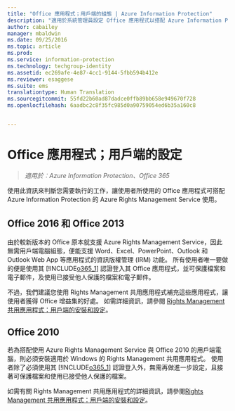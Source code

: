 ```yaml
---
title: "Office 應用程式；用戶端的組態 | Azure Information Protection"
description: "適用於系統管理員設定 Office 應用程式以搭配 Azure Information Protection 的 Azure Rights Management Service 使用的資訊和指示。"
author: cabailey
manager: mbaldwin
ms.date: 09/25/2016
ms.topic: article
ms.prod: 
ms.service: information-protection
ms.technology: techgroup-identity
ms.assetid: ec269afe-4e87-4cc1-9144-5fbb594b412e
ms.reviewer: esaggese
ms.suite: ems
translationtype: Human Translation
ms.sourcegitcommit: 55fd22b60ad87dadce0ffb89bb658e949670f728
ms.openlocfilehash: 6aadbc2c8f35fc985d0a90759054ed6b35a160c8


---
```


# Office 應用程式；用戶端的設定

>*適用於︰Azure Information Protection、Office 365*


使用此資訊來判斷您需要執行的工作，讓使用者所使用的 Office 應用程式可搭配 Azure Information Protection 的 Azure Rights Management Service 使用。

## Office 2016 和 Office 2013
由於較新版本的 Office 原本就支援 Azure Rights Management Service，因此無需用戶端電腦組態，便能支援 Word、Excel、PowerPoint、Outlook 和 Outlook Web App 等應用程式的資訊版權管理 (IRM) 功能。 所有使用者唯一要做的便是使用其 [!INCLUDE[o365_1](../includes/o365_1_md.md)] 認證登入其 Office 應用程式，並可保護檔案和電子郵件，及使用已接受他人保護的檔案和電子郵件。

不過，我們建議您使用 Rights Management 共用應用程式補充這些應用程式，讓使用者獲得 Office 增益集的好處。 如需詳細資訊，請參閱 [Rights Management 共用應用程式：用戶端的安裝和設定](configure-sharing-app.md)。

## Office 2010
若為搭配使用 Azure Rights Management Service 與 Office 2010 的用戶端電腦，則必須安裝適用於 Windows 的 Rights Management 共用應用程式。 使用者除了必須使用其 [!INCLUDE[o365_1](../includes/o365_1_md.md)] 認證登入外，無需再做進一步設定，且接著可保護檔案和使用已接受他人保護的檔案。

如需有關 Rights Management 共用應用程式的詳細資訊，請參閱[Rights Management 共用應用程式：用戶端的安裝和設定](configure-sharing-app.md)。




<!--HONumber=Sep16_HO4-->


